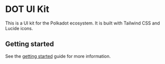 # DOT UI Kit

This is a UI kit for the Polkadot ecosystem. It is built with Tailwind CSS and Lucide icons.

## Getting started

See the [getting started](docs/getting-started.md) guide for more information.
